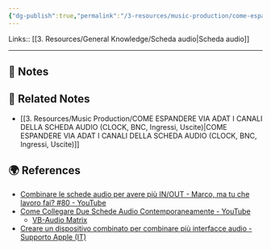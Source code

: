 ```yaml
---
{"dg-publish":true,"permalink":"/3-resources/music-production/come-espandere-i-canali-della-scheda-audio/","tags":["type/note"]}
---
```


Links:: [[3. Resources/General Knowledge/Scheda audio\|Scheda audio]]

---

## 📝 Notes





## 🔗 Related Notes

- [[3. Resources/Music Production/COME ESPANDERE VIA ADAT I CANALI DELLA SCHEDA AUDIO (CLOCK, BNC, Ingressi, Uscite)\|COME ESPANDERE VIA ADAT I CANALI DELLA SCHEDA AUDIO (CLOCK, BNC, Ingressi, Uscite)]]

## 🌍 References

- [Combinare le schede audio per avere più IN/OUT - Marco, ma tu che lavoro fai? #80 - YouTube](https://www.youtube.com/watch?v=O5MuuQhWUD8)
- [Come Collegare Due Schede Audio Contemporaneamente - YouTube](https://youtu.be/Hb1Ig1aYcSk)
	- [VB-Audio Matrix](https://vb-audio.com/Matrix/)
- [Creare un dispositivo combinato per combinare più interfacce audio - Supporto Apple (IT)](https://support.apple.com/it-it/HT202000)
